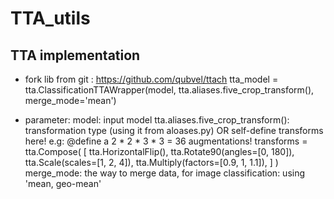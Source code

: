 # TTA_utils
## TTA implementation 
* fork lib from git : https://github.com/qubvel/ttach
  tta_model = tta.ClassificationTTAWrapper(model, tta.aliases.five_crop_transform(),  merge_mode='mean')

* parameter: 
  model: input model
  tta.aliases.five_crop_transform(): transformation type
  (using it from aloases.py)
  OR self-define transforms here!
    e.g:
      @define a 2 * 2 * 3 * 3 = 36 augmentations!
      transforms = tta.Compose(
        [
          tta.HorizontalFlip(),
          tta.Rotate90(angles=[0, 180]),
          tta.Scale(scales=[1, 2, 4]),
          tta.Multiply(factors=[0.9, 1, 1.1]),
        ]
     )
   merge_mode: the way to merge data, for image classification: using 'mean, geo-mean'


